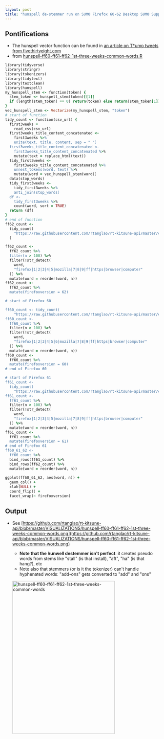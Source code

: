 ```yaml
---
layout: post
title: "hunspell de-stemmer run on SUMO Firefox 60-62 Desktop SUMO Support Forum question titles and question content"
---
```


## Pontifications

* The hunspell vector function can be found in [an article on T*ump tweets from fivethirtyeight.com](https://fivethirtyeight-r.netlify.com/articles/trump_twitter.html) 
* from [hunspell-ff60-ff61-ff62-1st-three-weeks-common-words.R](https://github.com/rtanglao/rt-kitsune-api/blob/master/VISUALIZATIONS/hunspell-ff60-ff61-ff62-1st-three-weeks-common-words.R) 

```ruby
library(tidyverse)
library(stringr)
library(tokenizers)
library(tidytext)
library(textclean)
library(hunspell)
my_hunspell_stem <- function(token) {
  stem_token <- hunspell_stem(token)[[1]]
  if (length(stem_token) == 0) return(token) else return(stem_token[1])
}
vec_hunspell_stem <- Vectorize(my_hunspell_stem, "token")
# start of function
tidy_count <- function(csv_url) {
  first3weeks =
    read_csv(csv_url)
  first3weeks_title_content_concatenated <-
    first3weeks %>%
    unite(text, title, content, sep = " ")
  first3weeks_title_content_concatenated <-
    first3weeks_title_content_concatenated %>%
    mutate(text = replace_html(text))
  tidy_first3weeks <-
    first3weeks_title_content_concatenated %>%
    unnest_tokens(word, text) %>%
    mutate(word = vec_hunspell_stem(word))
  data(stop_words)
  tidy_first3weeks <-
    tidy_first3weeks %>%
    anti_join(stop_words)
  df <-
    tidy_first3weeks %>%
    count(word, sort = TRUE)
  return (df)
}
# end of function
ff62_count <-
  tidy_count(
    "https://raw.githubusercontent.com/rtanglao/rt-kitsune-api/master/created21october2018-ff62-5-25september-2018-questions-id-content-created-product-tags-topic-firefoxversion.csv"
  )

ff62_count <-
  ff62_count %>%
  filter(n > 100) %>%
  filter(!str_detect(
    word,
    "firefox|1|2|3|4|5|mozilla|7|8|9|ff|https|browser|computer"
  )) %>%
  mutate(word = reorder(word, n))
ff62_count <-
  ff62_count %>%
  mutate(firefoxversion = 62)

# start of Firefox 60

ff60_count <- tidy_count(
    "https://raw.githubusercontent.com/rtanglao/rt-kitsune-api/master/created21october2018-ff60-9-29may2018-questions-id-content-created-product-tags-topic-firefoxversion.csv")
ff60_count <-
  ff60_count %>%
  filter(n > 100) %>%
  filter(!str_detect(
    word,
    "firefox|1|2|3|4|5|6|mozilla|7|8|9|ff|https|browser|computer"
  )) %>%
  mutate(word = reorder(word, n))
ff60_count <-
  ff60_count %>%
  mutate(firefoxversion = 60)
# end of Firefox 60

# start of Firefox 61
ff61_count <- 
  tidy_count(
    "https://raw.githubusercontent.com/rtanglao/rt-kitsune-api/master/created21october2018-ff61-26june-16july-2018-questions-id-content-created-product-tags-topic-firefoxversion.csv")
ff61_count <-
  ff61_count %>%
  filter(n > 100) %>%
  filter(!str_detect(
    word,
    "firefox|1|2|3|4|5|mozilla|7|8|9|ff|https|browser|computer"
  )) %>%
  mutate(word = reorder(word, n))
ff61_count <-
  ff61_count %>%
  mutate(firefoxversion = 61)
# end of Firefox 61
ff60_61_62 <- 
  ff60_count %>% 
  bind_rows(ff61_count) %>% 
  bind_rows(ff62_count) %>% 
  mutate(word = reorder(word, n))
  
ggplot(ff60_61_62, aes(word, n)) +
  geom_col() +
  xlab(NULL) +
  coord_flip() +
  facet_wrap(~ firefoxversion)

```

## Output

* See [https://github.com/rtanglao/rt-kitsune-api/blob/master/VISUALIZATIONS/hunspell-ff60-ff61-ff62-1st-three-weeks-common-words.png](https://github.com/rtanglao/rt-kitsune-api/blob/master/VISUALIZATIONS/hunspell-ff60-ff61-ff62-1st-three-weeks-common-words.png) 
	* **Note that the hunwell destemmer isn't perfect**: it creates pseudo words from stems like "stall" (is that install), "aft", "ha" (is that hang?), etc
	* Note also that stemmers (or is it the tokenizer) can't handle hyphenated words: "add-ons" gets converted to "add" and "ons"
	
	<a data-flickr-embed="true"  href="https://www.flickr.com/photos/roland/43713318990/in/dateposted-ff/" title="hunspell-ff60-ff61-ff62-1st-three-weeks-common-words"><img src="https://farm2.staticflickr.com/1974/43713318990_6f58bb1cf3.jpg" width="335" height="500" alt="hunspell-ff60-ff61-ff62-1st-three-weeks-common-words"></a><script async src="//embedr.flickr.com/assets/client-code.js" charset="utf-8"></script>
